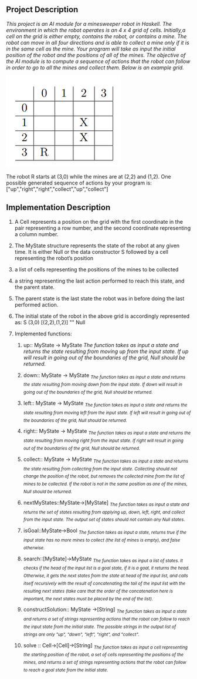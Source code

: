 ## Project Description

*This project is an AI module for a minesweeper robot in Haskell. The environment in which the robot operates is an 4 x 4 grid of cells. Initially,a cell on the grid is either empty, contains the robot, or contains a mine. The robot can move in all four directions and is able to collect a mine only if it is in the same cell as the mine. Your program will take as input the initial position of the robot and the positions of all of the mines. The objective of the AI module is to compute a sequence of actions that the robot can follow in order to go to all the mines and collect them. Below is an example grid.*

![grid](https://github.com/NadaEmad222/AI_Minesweeper/blob/main/image.png?raw=true)

The robot R starts at (3,0) while the mines are at (2,2) and (1,2). One possible generated
sequence of actions by your program is:
["up","right","right","collect","up","collect"]

## Implementation Description

1. A Cell represents a position on the grid with the first coordinate in the pair representing a row number, and the second coordinate representing a column number. 

2. The MyState structure represents the state of the robot at any given time. It is either Null or the data constructor S followed by a cell representing the robot’s position

3. a list of cells representing the positions of the mines to be collected

4. a string representing the last action performed to reach this state, and the parent state. 

5. The parent state is the last state the robot was in before doing the last performed action.

6.  The initial state of the robot in the above grid is accordingly represented as: S (3,0) [(2,2),(1,2)] "" Null

7. Implemented functions:
    1. up:: MyState -> MyState 
    *The function takes as input a state and returns the state resulting from moving up from the input state. If up will result in going out of the boundaries of the grid, Null should be returned.*

    2. down:: MyState -> MyState
   <sub>  *The function takes as input a state and returns the state resulting from moving down from the input state. If down will result in going out of the boundaries of the grid, Null should be returned.*</sub> 

    3. left:: MyState -> MyState
    <sub> *The function takes as input a state and returns the state resulting from moving left from the input state. If left will result in going out of the boundaries of the grid, Null should be returned.*</sub> 

    4. right:: MyState -> MyState
    <sub> *The function takes as input a state and returns the state resulting from moving right from the input state. If right will result in going out of the boundaries of the grid, Null should be returned.*</sub> 

    5. collect:: MyState -> MyState
    <sub> *The function takes as input a state and returns the state resulting from collecting from the input state. Collecting should not change the position of the robot, but removes the collected mine from the list of mines to be collected. If the robot is not in the same position as one of the mines, Null should be returned.*</sub> 

    6. nextMyStates::MyState->[MyState]
    <sub> *The function takes as input a state and returns the set of states resulting from applying up, down, left, right, and collect from the input state. The output set of states should not contain any Null states.*</sub> 

    7. isGoal::MyState->Bool
   <sub>  *The function takes as input a state, returns true if the input state has no more mines to collect (the list of mines is empty), and false otherwise.*</sub> 

    8. search::[MyState]->MyState
   <sub>  *The function takes as input a list of states. It checks if the head of the input list is a goal state, if it is a goal, it returns the head. Otherwise, it gets the next states from the state at head of the input list, and calls itself recursively with the result of concatenating the tail of the input list with the resulting next states (take care that the order of the concatenation here is important, the next states must be placed by the end of the list).*</sub> 

    9. constructSolution:: MyState ->[String]
    <sub> *The function takes as input a state and returns a set of strings representing actions that the robot can follow to reach the input state from the initial state. The possible strings in the output list of strings are only "up", "down", "left", "right", and "collect".*</sub> 

    10. solve :: Cell->[Cell]->[String] 
   <sub>  *The function takes as input a cell representing the starting position of the robot, a set of cells representing the positions of the mines, and returns a set of strings representing actions that the robot can follow to reach a goal state from the initial state.*</sub> 
